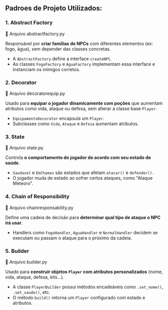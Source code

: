 ## Padroes de Projeto Utilizados: 
### 1. **Abstract Factory**
📁 Arquivo abstractfactory.py

Responsável por **criar famílias de NPCs** com diferentes elementos (ex: fogo, água), sem depender das classes concretas.

- A `AbstractFactory` define a interface `createNPC`.
- As classes `FogoFactory` e `AguaFactory` implementam essa interface e instanciam os inimigos corretos.


### 2. **Decorator**
📁 Arquivo decoratorequip.py

Usado para **equipar o jogador dinamicamente com poções** que aumentam atributos como vida, ataque ou defesa, sem alterar a classe base `Player`.

- `EquipamentoDecorator` encapsula um `Player`.
- Subclasses como `Vida`, `Ataque` e `Defesa` aumentam atributos.

### 3. **State**
📁 Arquivo state.py

Controla **o comportamento do jogador de acordo com seu estado de saúde**.

- `Saudavel` e `EmChamas` são estados que afetam `atacar()` e `defender()`.
- O jogador muda de estado ao sofrer certos ataques, como "Ataque Meteoro".

### 4. **Chain of Responsibility**
📁 Arquivo chainresponsability.py

Define uma cadeia de decisão para **determinar qual tipo de ataque o NPC irá usar**.

- Handlers como `FogoHandler`, `AguaHandler` e `NormalHandler` decidem se executam ou passam o ataque para o próximo da cadeia.

### 5. **Builder**
📁 Arquivo builder.py

Usado para **construir objetos `Player` com atributos personalizados** (nome, vida, ataque, defesa, kits...).

- A classe `PlayerBuilder` possui métodos encadeáveis como `.set_nome()`, `.set_saude()`, etc.
- O método `build()` retorna um `Player` configurado com estado e atributos.

